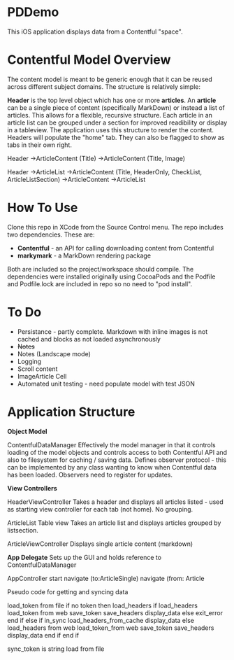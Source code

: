 #  PDDemo

This iOS application displays data from a Contentful "space".

#  Contentful Model Overview

The content model is meant to be generic enough that it can be reused across different subject domains. 
The structure is relatively simple:

**Header** is the top level object which has one or more **articles**. An **article** can be a single piece of content (specifically MarkDown) or instead a list of articles. This allows for a flexible, recursive structure. Each article in an article list can be grouped under a section for improved readibility or display in a tableview.
The application uses this structure to render the content. Headers will populate the "home" tab. They can also be flagged to show as tabs in their own right.

Header
->ArticleContent (Title)
->ArticleContent (Title, Image)

Header
->ArticleList
        ->ArticleContent (Title, HeaderOnly, CheckList, ArticleListSection)
        ->ArticleContent
        ->ArticleList
        
#  How To Use
Clone this repo in XCode from the Source Control menu. 
The repo includes two dependencies. These are:
* **Contentful** - an API for calling downloading content from Contentful
* **markymark** - a MarkDown rendering package

Both are included so the project/workspace should compile.
The dependencies were installed originally using CocoaPods and the Podfile and Podfile.lock are included in repo so no need to "pod install".

#  To Do
* Persistance - partly complete. Markdown with inline images is not  cached and blocks as not loaded asynchronously 
* ~~Notes~~
* Notes (Landscape mode)
* Logging
* Scroll content
* ImageArticle Cell
* Automated unit testing - need populate model with test JSON 

#  Application Structure

__Object Model__

ContentfulDataManager
Effectively the model manager in that it controls loading of the model objects and controls access to both Contentful API and also to filesystem for caching / saving data.
Defines observer protocol - this can be implemented by any class wanting to know when Contentful data has been loaded. Observers need to register for updates.

__View Controllers__

HeaderViewController
Takes a header and displays all articles listed - used as starting view controller for each tab (not home). No grouping.

ArticleList Table view
Takes an article list and displays articles grouped by listsection.

ArticleViewController
Displays single article content (markdown)


__App Delegate__
Sets up the GUI and holds reference to ContentfulDataManager

AppController
start 
navigate (to:ArticleSingle)
navigate (from: Article
    


Pseudo code for getting and syncing data

load_token from file
if no token then load_headers
    if load_headers 
        load_token from web
        save_token
        save_headers
        display_data
    else
        exit_error
    end if
else
    if in_sync
        load_headers_from_cache
        display_data
    else
        load_headers from web
        load_token_from web
        save_token
        save_headers
        display_data
    end if
end if

 sync_token is string
 load from file
 


